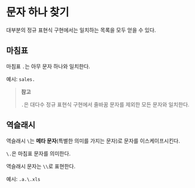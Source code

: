 # 문자 하나 찾기

대부분의 정규 표현식 구현에서는 일치하는 목록을 모두 얻을 수 있다.

## 마침표

마침표 `.`는 아무 문자 하나와 일치한다.

예시: `sales.`

> **참고**
>
> `.`은 대다수 정규 표현식 구현에서 줄바꿈 문자를 제외한 모든 문자와 일치한다.

## 역슬래시

역슬래시 `\`는 **메타 문자**(특별한 의미를 가지는 문자)로 문자를 이스케이프시킨다.

`\.`은 마침표 문자를 의미한다.

역슬래시 문자는 `\\`로 표현한다.

예시: `.a.\.xls`